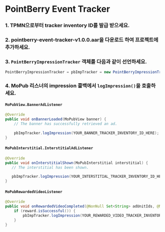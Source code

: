 # PointBerry Event Tracker

### 1. TPMN으로부터 tracker inventory ID를 발급 받으세요.

### 2. pointberry-event-tracker-v1.0.0.aar을 다운로드 하여 프로젝트에 추가하세요.

### 3. `PointBerryImpressionTracker` 객체를 다음과 같이 선언하세요.
~~~java
PointBerryImpressionTracker = pbImpTracker = new PointBerryImpressionTracker(getApplicationContext());
~~~

### 4. MoPub 리스너의 impression 콜백에서 `logImpression()`을 호출하세요.

#### `MoPubView.BannerAdListener`
~~~java
@Override
public void onBannerLoaded(MoPubView banner) {
    // The banner has successfully retrieved an ad.
    
    pbImpTracker.logImpression(YOUR_BANNER_TRACKER_INVENTORY_ID_HERE); // 발급 받은 배너 tracker invertory ID를 넣으세요.
}
~~~

#### `MoPubInterstitial.InterstitialAdListener`
~~~java
@Override
public void onInterstitialShown(MoPubInterstitial interstitial) {
   // The interstitial has been shown.
   
   pbImpTracker.logImpression(YOUR_INTERSTITIAL_TRACKER_INVENTORY_ID_HERE); // 발급 받은 인터스티셜 tracker invertory ID를 넣으세요.
}
~~~

#### `MoPubRewardedVideoListener`
~~~java
@Override
public void onRewardedVideoCompleted(@NonNull Set<String> adUnitIds, @NonNull MoPubReward reward) {
    if (reward.isSuccessful()) {
        pbImpTracker.logImpression(YOUR_REWARDED_VIDEO_TRACKER_INVENTORY_ID_HERE); // 발급 받은 리워드 비디오 tracker invertory ID를 넣으세요.
    }
}
~~~
